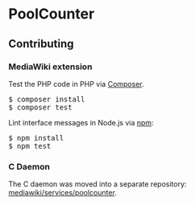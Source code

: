 # PoolCounter

## Contributing

### MediaWiki extension

Test the PHP code in PHP via [Composer](https://getcomposer.org/).
<pre>
$ composer install
$ composer test
</pre>

Lint interface messages in Node.js via [npm](https://www.npmjs.com/get-npm):
<pre>
$ npm install
$ npm test
</pre>

### C Daemon

The C daemon was moved into a separate repository: 
[mediawiki/services/poolcounter](https://gerrit.wikimedia.org/g/mediawiki/services/poolcounter/).
